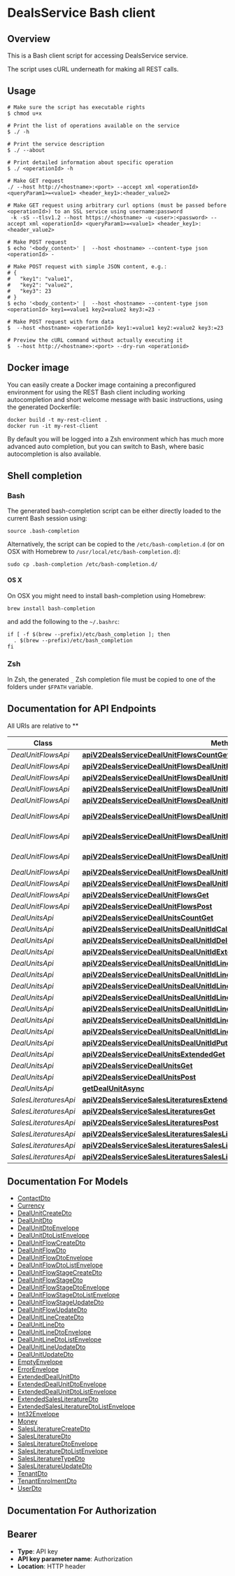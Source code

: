 # DealsService Bash client

## Overview

This is a Bash client script for accessing DealsService service.

The script uses cURL underneath for making all REST calls.

## Usage

```shell
# Make sure the script has executable rights
$ chmod u+x 

# Print the list of operations available on the service
$ ./ -h

# Print the service description
$ ./ --about

# Print detailed information about specific operation
$ ./ <operationId> -h

# Make GET request
./ --host http://<hostname>:<port> --accept xml <operationId> <queryParam1>=<value1> <header_key1>:<header_value2>

# Make GET request using arbitrary curl options (must be passed before <operationId>) to an SSL service using username:password
 -k -sS --tlsv1.2 --host https://<hostname> -u <user>:<password> --accept xml <operationId> <queryParam1>=<value1> <header_key1>:<header_value2>

# Make POST request
$ echo '<body_content>' |  --host <hostname> --content-type json <operationId> -

# Make POST request with simple JSON content, e.g.:
# {
#   "key1": "value1",
#   "key2": "value2",
#   "key3": 23
# }
$ echo '<body_content>' |  --host <hostname> --content-type json <operationId> key1==value1 key2=value2 key3:=23 -

# Make POST request with form data
$  --host <hostname> <operationId> key1:=value1 key2:=value2 key3:=23

# Preview the cURL command without actually executing it
$  --host http://<hostname>:<port> --dry-run <operationid>

```

## Docker image

You can easily create a Docker image containing a preconfigured environment
for using the REST Bash client including working autocompletion and short
welcome message with basic instructions, using the generated Dockerfile:

```shell
docker build -t my-rest-client .
docker run -it my-rest-client
```

By default you will be logged into a Zsh environment which has much more
advanced auto completion, but you can switch to Bash, where basic autocompletion
is also available.

## Shell completion

### Bash

The generated bash-completion script can be either directly loaded to the current Bash session using:

```shell
source .bash-completion
```

Alternatively, the script can be copied to the `/etc/bash-completion.d` (or on OSX with Homebrew to `/usr/local/etc/bash-completion.d`):

```shell
sudo cp .bash-completion /etc/bash-completion.d/
```

#### OS X

On OSX you might need to install bash-completion using Homebrew:

```shell
brew install bash-completion
```

and add the following to the `~/.bashrc`:

```shell
if [ -f $(brew --prefix)/etc/bash_completion ]; then
  . $(brew --prefix)/etc/bash_completion
fi
```

### Zsh

In Zsh, the generated `_` Zsh completion file must be copied to one of the folders under `$FPATH` variable.

## Documentation for API Endpoints

All URIs are relative to **

Class | Method | HTTP request | Description
------------ | ------------- | ------------- | -------------
*DealUnitFlowsApi* | [**apiV2DealsServiceDealUnitFlowsCountGet**](docs/DealUnitFlowsApi.md#apiv2dealsservicedealunitflowscountget) | **GET** /api/v2/DealsService/DealUnitFlows/Count | 
*DealUnitFlowsApi* | [**apiV2DealsServiceDealUnitFlowsDealUnitFlowIdDelete**](docs/DealUnitFlowsApi.md#apiv2dealsservicedealunitflowsdealunitflowiddelete) | **DELETE** /api/v2/DealsService/DealUnitFlows/{dealUnitFlowId} | 
*DealUnitFlowsApi* | [**apiV2DealsServiceDealUnitFlowsDealUnitFlowIdGet**](docs/DealUnitFlowsApi.md#apiv2dealsservicedealunitflowsdealunitflowidget) | **GET** /api/v2/DealsService/DealUnitFlows/{dealUnitFlowId} | 
*DealUnitFlowsApi* | [**apiV2DealsServiceDealUnitFlowsDealUnitFlowIdPut**](docs/DealUnitFlowsApi.md#apiv2dealsservicedealunitflowsdealunitflowidput) | **PUT** /api/v2/DealsService/DealUnitFlows/{dealUnitFlowId} | 
*DealUnitFlowsApi* | [**apiV2DealsServiceDealUnitFlowsDealUnitFlowIdStagesCountGet**](docs/DealUnitFlowsApi.md#apiv2dealsservicedealunitflowsdealunitflowidstagescountget) | **GET** /api/v2/DealsService/DealUnitFlows/{dealUnitFlowId}/Stages/Count | 
*DealUnitFlowsApi* | [**apiV2DealsServiceDealUnitFlowsDealUnitFlowIdStagesDealUnitFlowStageIdDelete**](docs/DealUnitFlowsApi.md#apiv2dealsservicedealunitflowsdealunitflowidstagesdealunitflowstageiddelete) | **DELETE** /api/v2/DealsService/DealUnitFlows/{dealUnitFlowId}/Stages/{dealUnitFlowStageId} | 
*DealUnitFlowsApi* | [**apiV2DealsServiceDealUnitFlowsDealUnitFlowIdStagesDealUnitFlowStageIdGet**](docs/DealUnitFlowsApi.md#apiv2dealsservicedealunitflowsdealunitflowidstagesdealunitflowstageidget) | **GET** /api/v2/DealsService/DealUnitFlows/{dealUnitFlowId}/Stages/{dealUnitFlowStageId} | 
*DealUnitFlowsApi* | [**apiV2DealsServiceDealUnitFlowsDealUnitFlowIdStagesDealUnitFlowStageIdPut**](docs/DealUnitFlowsApi.md#apiv2dealsservicedealunitflowsdealunitflowidstagesdealunitflowstageidput) | **PUT** /api/v2/DealsService/DealUnitFlows/{dealUnitFlowId}/Stages/{dealUnitFlowStageId} | 
*DealUnitFlowsApi* | [**apiV2DealsServiceDealUnitFlowsDealUnitFlowIdStagesGet**](docs/DealUnitFlowsApi.md#apiv2dealsservicedealunitflowsdealunitflowidstagesget) | **GET** /api/v2/DealsService/DealUnitFlows/{dealUnitFlowId}/Stages | 
*DealUnitFlowsApi* | [**apiV2DealsServiceDealUnitFlowsDealUnitFlowIdStagesPost**](docs/DealUnitFlowsApi.md#apiv2dealsservicedealunitflowsdealunitflowidstagespost) | **POST** /api/v2/DealsService/DealUnitFlows/{dealUnitFlowId}/Stages | 
*DealUnitFlowsApi* | [**apiV2DealsServiceDealUnitFlowsGet**](docs/DealUnitFlowsApi.md#apiv2dealsservicedealunitflowsget) | **GET** /api/v2/DealsService/DealUnitFlows | 
*DealUnitFlowsApi* | [**apiV2DealsServiceDealUnitFlowsPost**](docs/DealUnitFlowsApi.md#apiv2dealsservicedealunitflowspost) | **POST** /api/v2/DealsService/DealUnitFlows | 
*DealUnitsApi* | [**apiV2DealsServiceDealUnitsCountGet**](docs/DealUnitsApi.md#apiv2dealsservicedealunitscountget) | **GET** /api/v2/DealsService/DealUnits/Count | 
*DealUnitsApi* | [**apiV2DealsServiceDealUnitsDealUnitIdCalculatePut**](docs/DealUnitsApi.md#apiv2dealsservicedealunitsdealunitidcalculateput) | **PUT** /api/v2/DealsService/DealUnits/{dealUnitId}/Calculate | 
*DealUnitsApi* | [**apiV2DealsServiceDealUnitsDealUnitIdDelete**](docs/DealUnitsApi.md#apiv2dealsservicedealunitsdealunitiddelete) | **DELETE** /api/v2/DealsService/DealUnits/{dealUnitId} | 
*DealUnitsApi* | [**apiV2DealsServiceDealUnitsDealUnitIdExtendedGet**](docs/DealUnitsApi.md#apiv2dealsservicedealunitsdealunitidextendedget) | **GET** /api/v2/DealsService/DealUnits/{dealUnitId}/Extended | 
*DealUnitsApi* | [**apiV2DealsServiceDealUnitsDealUnitIdLinesCountGet**](docs/DealUnitsApi.md#apiv2dealsservicedealunitsdealunitidlinescountget) | **GET** /api/v2/DealsService/DealUnits/{dealUnitId}/Lines/Count | 
*DealUnitsApi* | [**apiV2DealsServiceDealUnitsDealUnitIdLinesDealUnitLineIdCalculatePut**](docs/DealUnitsApi.md#apiv2dealsservicedealunitsdealunitidlinesdealunitlineidcalculateput) | **PUT** /api/v2/DealsService/DealUnits/{dealUnitId}/Lines/{dealUnitLineId}/Calculate | 
*DealUnitsApi* | [**apiV2DealsServiceDealUnitsDealUnitIdLinesDealUnitLineIdDelete**](docs/DealUnitsApi.md#apiv2dealsservicedealunitsdealunitidlinesdealunitlineiddelete) | **DELETE** /api/v2/DealsService/DealUnits/{dealUnitId}/Lines/{dealUnitLineId} | 
*DealUnitsApi* | [**apiV2DealsServiceDealUnitsDealUnitIdLinesDealUnitLineIdGet**](docs/DealUnitsApi.md#apiv2dealsservicedealunitsdealunitidlinesdealunitlineidget) | **GET** /api/v2/DealsService/DealUnits/{dealUnitId}/Lines/{dealUnitLineId} | 
*DealUnitsApi* | [**apiV2DealsServiceDealUnitsDealUnitIdLinesDealUnitLineIdPut**](docs/DealUnitsApi.md#apiv2dealsservicedealunitsdealunitidlinesdealunitlineidput) | **PUT** /api/v2/DealsService/DealUnits/{dealUnitId}/Lines/{dealUnitLineId} | 
*DealUnitsApi* | [**apiV2DealsServiceDealUnitsDealUnitIdLinesGet**](docs/DealUnitsApi.md#apiv2dealsservicedealunitsdealunitidlinesget) | **GET** /api/v2/DealsService/DealUnits/{dealUnitId}/Lines | 
*DealUnitsApi* | [**apiV2DealsServiceDealUnitsDealUnitIdLinesPost**](docs/DealUnitsApi.md#apiv2dealsservicedealunitsdealunitidlinespost) | **POST** /api/v2/DealsService/DealUnits/{dealUnitId}/Lines | 
*DealUnitsApi* | [**apiV2DealsServiceDealUnitsDealUnitIdPut**](docs/DealUnitsApi.md#apiv2dealsservicedealunitsdealunitidput) | **PUT** /api/v2/DealsService/DealUnits/{dealUnitId} | 
*DealUnitsApi* | [**apiV2DealsServiceDealUnitsExtendedGet**](docs/DealUnitsApi.md#apiv2dealsservicedealunitsextendedget) | **GET** /api/v2/DealsService/DealUnits/Extended | 
*DealUnitsApi* | [**apiV2DealsServiceDealUnitsGet**](docs/DealUnitsApi.md#apiv2dealsservicedealunitsget) | **GET** /api/v2/DealsService/DealUnits | 
*DealUnitsApi* | [**apiV2DealsServiceDealUnitsPost**](docs/DealUnitsApi.md#apiv2dealsservicedealunitspost) | **POST** /api/v2/DealsService/DealUnits | 
*DealUnitsApi* | [**getDealUnitAsync**](docs/DealUnitsApi.md#getdealunitasync) | **GET** /api/v2/DealsService/DealUnits/{dealUnitId} | 
*SalesLiteraturesApi* | [**apiV2DealsServiceSalesLiteraturesExtendedGet**](docs/SalesLiteraturesApi.md#apiv2dealsservicesalesliteraturesextendedget) | **GET** /api/v2/DealsService/SalesLiteratures/Extended | 
*SalesLiteraturesApi* | [**apiV2DealsServiceSalesLiteraturesGet**](docs/SalesLiteraturesApi.md#apiv2dealsservicesalesliteraturesget) | **GET** /api/v2/DealsService/SalesLiteratures | 
*SalesLiteraturesApi* | [**apiV2DealsServiceSalesLiteraturesPost**](docs/SalesLiteraturesApi.md#apiv2dealsservicesalesliteraturespost) | **POST** /api/v2/DealsService/SalesLiteratures | 
*SalesLiteraturesApi* | [**apiV2DealsServiceSalesLiteraturesSalesLiteratureIdDelete**](docs/SalesLiteraturesApi.md#apiv2dealsservicesalesliteraturessalesliteratureiddelete) | **DELETE** /api/v2/DealsService/SalesLiteratures/{salesLiteratureId} | 
*SalesLiteraturesApi* | [**apiV2DealsServiceSalesLiteraturesSalesLiteratureIdGet**](docs/SalesLiteraturesApi.md#apiv2dealsservicesalesliteraturessalesliteratureidget) | **GET** /api/v2/DealsService/SalesLiteratures/{salesLiteratureId} | 
*SalesLiteraturesApi* | [**apiV2DealsServiceSalesLiteraturesSalesLiteratureIdPut**](docs/SalesLiteraturesApi.md#apiv2dealsservicesalesliteraturessalesliteratureidput) | **PUT** /api/v2/DealsService/SalesLiteratures/{salesLiteratureId} | 


## Documentation For Models

 - [ContactDto](docs/ContactDto.md)
 - [Currency](docs/Currency.md)
 - [DealUnitCreateDto](docs/DealUnitCreateDto.md)
 - [DealUnitDto](docs/DealUnitDto.md)
 - [DealUnitDtoEnvelope](docs/DealUnitDtoEnvelope.md)
 - [DealUnitDtoListEnvelope](docs/DealUnitDtoListEnvelope.md)
 - [DealUnitFlowCreateDto](docs/DealUnitFlowCreateDto.md)
 - [DealUnitFlowDto](docs/DealUnitFlowDto.md)
 - [DealUnitFlowDtoEnvelope](docs/DealUnitFlowDtoEnvelope.md)
 - [DealUnitFlowDtoListEnvelope](docs/DealUnitFlowDtoListEnvelope.md)
 - [DealUnitFlowStageCreateDto](docs/DealUnitFlowStageCreateDto.md)
 - [DealUnitFlowStageDto](docs/DealUnitFlowStageDto.md)
 - [DealUnitFlowStageDtoEnvelope](docs/DealUnitFlowStageDtoEnvelope.md)
 - [DealUnitFlowStageDtoListEnvelope](docs/DealUnitFlowStageDtoListEnvelope.md)
 - [DealUnitFlowStageUpdateDto](docs/DealUnitFlowStageUpdateDto.md)
 - [DealUnitFlowUpdateDto](docs/DealUnitFlowUpdateDto.md)
 - [DealUnitLineCreateDto](docs/DealUnitLineCreateDto.md)
 - [DealUnitLineDto](docs/DealUnitLineDto.md)
 - [DealUnitLineDtoEnvelope](docs/DealUnitLineDtoEnvelope.md)
 - [DealUnitLineDtoListEnvelope](docs/DealUnitLineDtoListEnvelope.md)
 - [DealUnitLineUpdateDto](docs/DealUnitLineUpdateDto.md)
 - [DealUnitUpdateDto](docs/DealUnitUpdateDto.md)
 - [EmptyEnvelope](docs/EmptyEnvelope.md)
 - [ErrorEnvelope](docs/ErrorEnvelope.md)
 - [ExtendedDealUnitDto](docs/ExtendedDealUnitDto.md)
 - [ExtendedDealUnitDtoEnvelope](docs/ExtendedDealUnitDtoEnvelope.md)
 - [ExtendedDealUnitDtoListEnvelope](docs/ExtendedDealUnitDtoListEnvelope.md)
 - [ExtendedSalesLiteratureDto](docs/ExtendedSalesLiteratureDto.md)
 - [ExtendedSalesLiteratureDtoListEnvelope](docs/ExtendedSalesLiteratureDtoListEnvelope.md)
 - [Int32Envelope](docs/Int32Envelope.md)
 - [Money](docs/Money.md)
 - [SalesLiteratureCreateDto](docs/SalesLiteratureCreateDto.md)
 - [SalesLiteratureDto](docs/SalesLiteratureDto.md)
 - [SalesLiteratureDtoEnvelope](docs/SalesLiteratureDtoEnvelope.md)
 - [SalesLiteratureDtoListEnvelope](docs/SalesLiteratureDtoListEnvelope.md)
 - [SalesLiteratureTypeDto](docs/SalesLiteratureTypeDto.md)
 - [SalesLiteratureUpdateDto](docs/SalesLiteratureUpdateDto.md)
 - [TenantDto](docs/TenantDto.md)
 - [TenantEnrolmentDto](docs/TenantEnrolmentDto.md)
 - [UserDto](docs/UserDto.md)


## Documentation For Authorization


## Bearer


- **Type**: API key
- **API key parameter name**: Authorization
- **Location**: HTTP header

